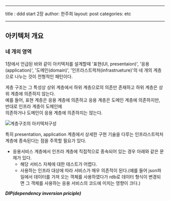 
---
title : ddd start 2장
author: 한주희 
layout: post
categories: etc

---

## 아키텍처 개요

### 네 개의 영역
1장에서 언급된 바와 같이 아키텍처를 설계할때 '표현(UI, presentaion)', '응용(application)', '도메인(domain)', '인프라스트럭처(infrastrueture)'의 
네 개의 계층으로 나누는 것이 전형적인 패턴이다.

게층 구조는 그 특성상 상위 계층에서 하위 계층으로의 의존만 존재하고 하위 계층은 상위 계층에 의존하지 않는다.  
예를 들어, 표현 계층은 응용 계층에 의존하고 응용 계층은 도메인 계층에 의존하지만, 반대로 인프라 계층이 도메인에  
의존하거나 도메인이 응용 계층에 의존하지는 않는다.
  
![계층구조의 아키텍처구성]({{site.baseurl}}/assets/images/ddd-layer.png)

특히 presentation, application 계층에서 상세한 구현 기술을 다루는 인프라스트럭처 계층에 종속된다는 점을 주목할 필요가 있다.  

* 응용서비스 계층에서 인프라 계층에 직접적으로 종속되어 있는 경우 아래와 같은 문제가 있다.
  * 해당 서비스 자체에 대한 테스트가 어렵다.
  * 사용하는 인프라 대상에 따라 서비스가 매우 의존적이 된다.(예를 들어 json파일에서 데이터를 가져 오는 객체를 사용하였다가
    rdb로 데이터 형식이 변경되면 그 객체를 사용하는 응용 서비스의 코드에 미치는 영향이 크다.)

***DIP(dependency inversion priciple)***
